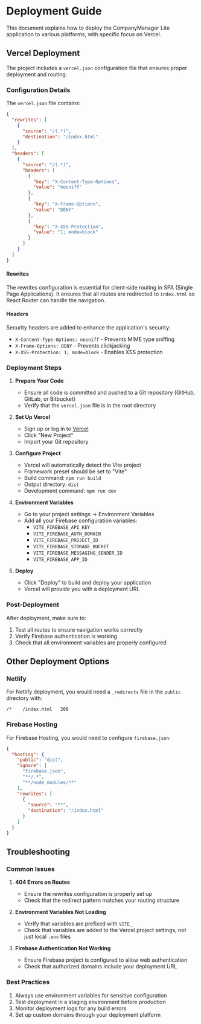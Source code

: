 # Deployment Guide

This document explains how to deploy the CompanyManager Lite application to various platforms, with specific focus on Vercel.

## Vercel Deployment

The project includes a `vercel.json` configuration file that ensures proper deployment and routing.

### Configuration Details

The `vercel.json` file contains:

```json
{
  "rewrites": [
    {
      "source": "/(.*)",
      "destination": "/index.html"
    }
  ],
  "headers": [
    {
      "source": "/(.*)",
      "headers": [
        {
          "key": "X-Content-Type-Options",
          "value": "nosniff"
        },
        {
          "key": "X-Frame-Options",
          "value": "DENY"
        },
        {
          "key": "X-XSS-Protection",
          "value": "1; mode=block"
        }
      ]
    }
  ]
}
```

#### Rewrites
The rewrites configuration is essential for client-side routing in SPA (Single Page Applications). It ensures that all routes are redirected to `index.html` so React Router can handle the navigation.

#### Headers
Security headers are added to enhance the application's security:
- `X-Content-Type-Options: nosniff` - Prevents MIME type sniffing
- `X-Frame-Options: DENY` - Prevents clickjacking
- `X-XSS-Protection: 1; mode=block` - Enables XSS protection

### Deployment Steps

1. **Prepare Your Code**
   - Ensure all code is committed and pushed to a Git repository (GitHub, GitLab, or Bitbucket)
   - Verify that the `vercel.json` file is in the root directory

2. **Set Up Vercel**
   - Sign up or log in to [Vercel](https://vercel.com)
   - Click "New Project"
   - Import your Git repository

3. **Configure Project**
   - Vercel will automatically detect the Vite project
   - Framework preset should be set to "Vite"
   - Build command: `npm run build`
   - Output directory: `dist`
   - Development command: `npm run dev`

4. **Environment Variables**
   - Go to your project settings → Environment Variables
   - Add all your Firebase configuration variables:
     - `VITE_FIREBASE_API_KEY`
     - `VITE_FIREBASE_AUTH_DOMAIN`
     - `VITE_FIREBASE_PROJECT_ID`
     - `VITE_FIREBASE_STORAGE_BUCKET`
     - `VITE_FIREBASE_MESSAGING_SENDER_ID`
     - `VITE_FIREBASE_APP_ID`

5. **Deploy**
   - Click "Deploy" to build and deploy your application
   - Vercel will provide you with a deployment URL

### Post-Deployment

After deployment, make sure to:
1. Test all routes to ensure navigation works correctly
2. Verify Firebase authentication is working
3. Check that all environment variables are properly configured

## Other Deployment Options

### Netlify
For Netlify deployment, you would need a `_redirects` file in the `public` directory with:
```
/*    /index.html   200
```

### Firebase Hosting
For Firebase Hosting, you would need to configure `firebase.json`:
```json
{
  "hosting": {
    "public": "dist",
    "ignore": [
      "firebase.json",
      "**/.*",
      "**/node_modules/**"
    ],
    "rewrites": [
      {
        "source": "**",
        "destination": "/index.html"
      }
    ]
  }
}
```

## Troubleshooting

### Common Issues

1. **404 Errors on Routes**
   - Ensure the rewrites configuration is properly set up
   - Check that the redirect pattern matches your routing structure

2. **Environment Variables Not Loading**
   - Verify that variables are prefixed with `VITE_`
   - Check that variables are added to the Vercel project settings, not just local `.env` files

3. **Firebase Authentication Not Working**
   - Ensure Firebase project is configured to allow web authentication
   - Check that authorized domains include your deployment URL

### Best Practices

1. Always use environment variables for sensitive configuration
2. Test deployment in a staging environment before production
3. Monitor deployment logs for any build errors
4. Set up custom domains through your deployment platform